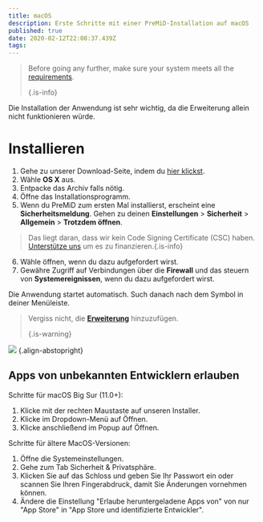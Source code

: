 ```yaml
---
title: macOS
description: Erste Schritte mit einer PreMiD-Installation auf macOS
published: true
date: 2020-02-12T22:08:37.439Z
tags:
---
```


> Before going any further, make sure your system meets all the [requirements](/install/requirements). 
> 
> {.is-info}

Die Installation der Anwendung ist sehr wichtig, da die Erweiterung allein nicht funktionieren würde.

# Installieren
1. Gehe zu unserer Download-Seite, indem du [hier klickst](https://premid.app/downloads).
2. Wähle **OS X** aus.
3. Entpacke das Archiv falls nötig.
4. Öffne das Installationsprogramm.
5. Wenn du PreMiD zum ersten Mal installierst, erscheint eine **Sicherheitsmeldung**. Gehen zu deinen **Einstellungen** > **Sicherheit** > **Allgemein** > **Trotzdem öffnen**.
> Das liegt daran, dass wir kein Code Signing Certificate (CSC) haben. [Unterstütze uns](https://www.patreon.com/Timeraa) um es zu finanzieren.{.is-info}
6. Wähle öffnen, wenn du dazu aufgefordert wirst.
7. Gewähre Zugriff auf Verbindungen über die **Firewall** und das steuern von **Systemereignissen**, wenn du dazu aufgefordert wirst.

Die Anwendung startet automatisch. Such danach nach dem Symbol in deiner Menüleiste.

> Vergiss nicht, die [ **Erweiterung**](/install) hinzuzufügen. 
> 
> {.is-warning}

![](https://img.icons8.com/color/2x/mac-logo.png) {.align-abstopright}

## Apps von unbekannten Entwicklern erlauben
Schritte für macOS Big Sur (11.0+):
1. Klicke mit der rechten Maustaste auf unseren Installer.
2. Klicke im Dropdown-Menü auf Öffnen.
3. Klicke anschließend im Popup auf Öffnen.

Schritte für ältere MacOS-Versionen:
1. Öffne die Systemeinstellungen.
2. Gehe zum Tab Sicherheit & Privatsphäre.
3. Klicken Sie auf das Schloss und geben Sie Ihr Passwort ein oder scannen Sie Ihren Fingerabdruck, damit Sie Änderungen vornehmen können.
4. Ändere die Einstellung "Erlaube heruntergeladene Apps von" von nur "App Store" in "App Store und identifizierte Entwickler".